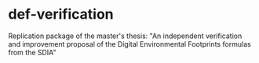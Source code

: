 # def-verification
Replication package of the master's thesis:  "An independent verification and improvement proposal of the Digital Environmental Footprints formulas from the SDIA"
